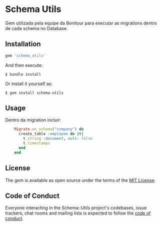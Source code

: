 # Schema Utils

Gem utilizada pela equipe da Bonitour para executar as migrations dentro de cada schema no Database.

## Installation

```ruby
gem 'schema_utils'
```

And then execute:

    $ bundle install

Or install it yourself as:

    $ gem install schema-utils

## Usage

Dentro da migration incluir:

```ruby
    Migrate.on_schema("company") do
      create_table :employee do |t|
        t.string :document, null: false
        t.timestamps
      end
    end
```

## License

The gem is available as open source under the terms of the [MIT License](https://opensource.org/licenses/MIT).

## Code of Conduct

Everyone interacting in the Schema::Utils project's codebases, issue trackers, chat rooms and mailing lists is expected to follow the [code of conduct](https://github.com/[USERNAME]/schema_utils/blob/master/CODE_OF_CONDUCT.md).
